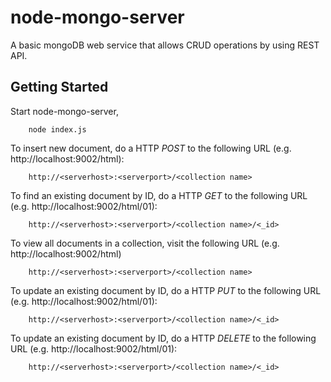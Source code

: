 node-mongo-server
=================

A basic mongoDB web service that allows CRUD operations by using REST API.

## Getting Started

Start node-mongo-server,

        node index.js

To insert new document, do a HTTP *POST* to the following URL (e.g. http://localhost:9002/html):

        http://<serverhost>:<serverport>/<collection name>

To find an existing document by ID, do a HTTP *GET* to the following URL (e.g. http://localhost:9002/html/01):

        http://<serverhost>:<serverport>/<collection name>/<_id>
    
To view all documents in a collection, visit the following URL (e.g. http://localhost:9002/html)

        http://<serverhost>:<serverport>/<collection name>

To update an existing document by ID, do a HTTP *PUT* to the following URL (e.g. http://localhost:9002/html/01):

        http://<serverhost>:<serverport>/<collection name>/<_id>
    
To update an existing document by ID, do a HTTP *DELETE* to the following URL (e.g. http://localhost:9002/html/01):

        http://<serverhost>:<serverport>/<collection name>/<_id>
